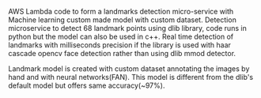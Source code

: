 AWS Lambda code to form a landmarks detection micro-service with Machine learning custom made model with custom dataset.
Detection microservice to detect 68 landmark points using dlib library, code runs in python but the model can also be used in c++. Real time detection of landmarks with milliseconds precision if the library is used with haar cascade opencv face detection rather than using dlib mmod detector.

Landmark model is created with custom dataset annotating the images by hand and with neural networks(FAN). This model is different from the dlib's default model but offers same accuracy(~97%).
